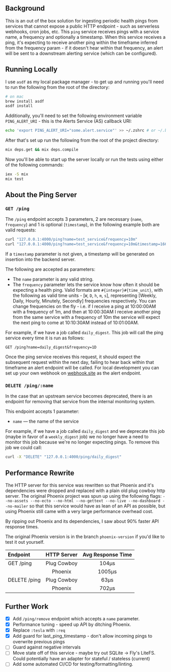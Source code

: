 ## Background
This is an out of the box solution for ingesting periodic health pings from services that cannot expose a public HTTP endpoint - such as serverless webhooks, cron jobs, etc. This `ping` service receives pings with a service name, a frequency and optionally a timestamp. When this service receives a ping, it's expecting to receive another ping within the timeframe inferred from the frequency param - if it doesn't hear within that frequency, an alert will be sent to a downstream alerting service (which can be configured).

## Running Locally

I use `asdf` as my local package manager - to get up and running you'll need to run the following from the root of the directory:

```bash
# on mac
brew install asdf
asdf install
```

Additionally, you'll need to set the following environment variable `PING_ALERT_URI` - this is the Alerts Service (AS) callback URI:
```bash
echo 'export PING_ALERT_URI="some.alert.service"' >> ~/.zshrc # or ~/.bashrc if you use bash
```

After that's set up run the following from the root of the project directory:
```bash
mix deps.get && mix deps.compile
```

Now you'll be able to start up the server locally or run the tests using either of the following commands:
```bash
iex -S mix
mix test
```

## About the Ping Server

### `GET /ping`
The `/ping` endpoint accepts 3 parameters, 2 are necessary (`name`, `frequency`) and 1 is optional (`timestamp`), in the following example both are valid requests:

```bash
curl "127.0.0.1:4000/ping?name=test_service&frequency=10m"
curl "127.0.0.1:4000/ping?name=test_service&frequency=10m&timestamp=1664743905"
```

If a `timestamp` parameter is not given, a timestamp will be generated on insertion into the backend server.

The following are accepted as parameters:
- The `name` parameter is any valid string.
- The `frequency` parameter lets the service know how often it should be expecting a health ping. Valid formats are `#{integer}#{time_unit}`, with the following as valid time units - [`W`, `D`, `h`, `m`, `s`], representing [Weekly, Daily, Hourly, Minutely, Secondly] frequencies respectively. You can change frequencies on the fly - i.e. if I receive a ping at 10:00:00AM with a frequency of 1m, and then at 10:00:30AM I receive another ping from the same service with a frequency of 10m the service will expect the next ping to come at 10:10:30AM instead of 10:01:00AM.

For example, if we have a job called `daily_digest`. This job will call the ping service every time it is run as follows:

```
GET /ping?name=daily_digest&frequency=1D
```

Once the ping service receives this request, it should expect the subsequent request within the next day, failing to hear back within that timeframe an alert endpoint will be called. For local development you can set up your own webhook on [webhook.site](https://webhook.site) as the alert endpoint.

### `DELETE /ping/:name`

In the case that an upstream service becomes deprecated, there is an endpoint for removing that service from the internal monitoring system.

This endpoint accepts 1 parameter:
- `name` — the name of the service

For example, if we have a job called `daily_digest` and we deprecate this job (maybe in favor of a `weekly_digest` job) we no longer have a need to monitor this job because we're no longer expecting pings. To remove this job we could call:

```bash
curl -X "DELETE" "127.0.0.1:4000/ping/daily_digest"
```

## Performance Rewrite
The HTTP server for this service was rewritten so that Phoenix and it's dependencies were dropped and replaced with a plain old plug cowboy http server. The original Phoenix project was spun up using the following flags: `--no-assets --no-ecto --no-html --no-gettext --no-live --no-dashboard --no-mailer` so that this service would have as lean of an API as possible, but using Phoenix still came with a very large performance overhead cost.

By ripping out Phoenix and its dependencies, I saw about 90% faster API response times.

The original Phoenix version is in the branch `phoenix-version` if you'd like to test it out yourself.

| Endpoint | HTTP Server | Avg Response Time |
| :---     | :---:       | :---:             |
| GET /ping | Plug Cowboy | 104&mu;s         |
|           | Phoenix    | 1005&mu;s         |
| DELETE /ping | Plug Cowboy | 63&mu;s       |
|           | Phoenix     | 702&mu;s         |

## Further Work
- [x] Add `/ping/remove` endpoint which accepts a `name` parameter.
- [x] Performance tuning - speed up API by ditching Phoenix.
- [x] Replace `:tesla` with `:req`
- [x] Add guard for last_ping_timestamp - don't allow incoming pings to overwrite previous pings
- [ ] Guard against negative intervals
- [ ] Move state off of this service - maybe try out SQLite -> Fly's LiteFS. Could potentially have an adapter for stateful / stateless (current)
- [ ] Add some automated CI/CD for testing/formatting/linting.
